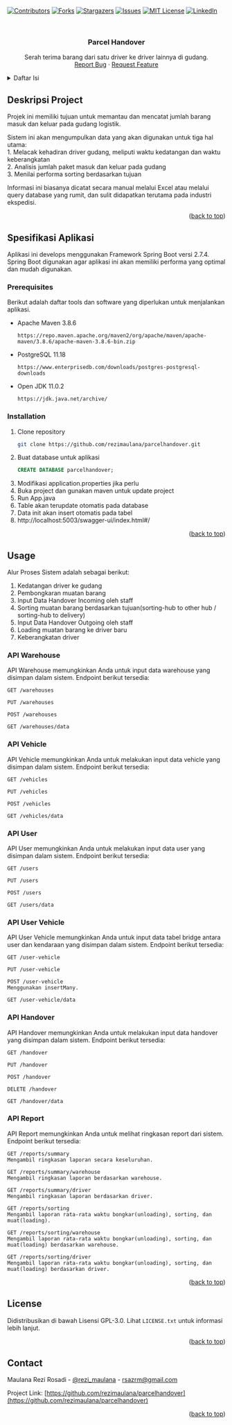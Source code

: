<a name="readme-top"></a>

[![Contributors][contributors-shield]][contributors-url]
[![Forks][forks-shield]][forks-url]
[![Stargazers][stars-shield]][stars-url]
[![Issues][issues-shield]][issues-url]
[![MIT License][license-shield]][license-url]
[![LinkedIn][linkedin-shield]][linkedin-url]

<br />
<div align="center">

<h3 align="center">Parcel Handover</h3>

  <p align="center">
    Serah terima barang dari satu driver ke driver lainnya di gudang.
    <br />
    <a href="https://github.com/rezimaulana/parcelhandover/issues">Report Bug</a>
    ·
    <a href="https://github.com/rezimaulana/parcelhandover/issues">Request Feature</a>
  </p>
</div>

<!-- TABLE OF CONTENTS -->
<details>
  <summary>Daftar Isi</summary>
  <ol>
    <li><a href="#deskripsi-project">Deskripsi Project</a></li>
    <li>
      <a href="#spesifikasi-aplikasi">Spesifikasi Aplikasi</a>
      <ul>
        <li><a href="#prerequisites">Prerequisites</a></li>
        <li><a href="#installation">Installation</a></li>
      </ul>
    </li>
    <li>
      <a href="#usage">Usage</a>
      <ul>
        <li><a href="#api-warehouse">API Warehouse</a></li>
        <li><a href="#api-vehicle">API Vehicle</a></li>
        <li><a href="#api-user">API User</a></li>
        <li><a href="#api-user-vehicle">API User Vehicle</a></li>
        <li><a href="#api-handover">API Handover</a></li>
        <li><a href="#api-report">API Report</a></li>
      </ul>
    </li>
    <li><a href="#license">License</a></li>
    <li><a href="#contact">Contact</a></li>
  </ol>
</details>

<!-- ABOUT THE PROJECT -->
## Deskripsi Project

<p>Projek ini memiliki tujuan untuk memantau dan mencatat jumlah barang masuk dan keluar pada gudang logistik.</p>
<p>Sistem ini akan mengumpulkan data yang akan digunakan untuk tiga hal utama:<br> 
1. Melacak kehadiran driver gudang, meliputi waktu kedatangan dan waktu keberangkatan<br>
2. Analisis jumlah paket masuk dan keluar pada gudang<br>
3. Menilai performa sorting berdasarkan tujuan</p>
<p>Informasi ini biasanya dicatat secara manual melalui Excel atau melalui query database yang rumit, dan sulit didapatkan terutama pada industri ekspedisi.</p>

<p align="right">(<a href="#readme-top">back to top</a>)</p>

<!-- GETTING STARTED -->
## Spesifikasi Aplikasi

Aplikasi ini develops menggunakan Framework Spring Boot versi 2.7.4. Spring Boot digunakan agar aplikasi ini akan memiliki performa yang optimal dan mudah digunakan.

### Prerequisites

Berikut adalah daftar tools dan software yang diperlukan untuk menjalankan aplikasi.
* Apache Maven 3.8.6
  ```url
  https://repo.maven.apache.org/maven2/org/apache/maven/apache-maven/3.8.6/apache-maven-3.8.6-bin.zip
  ```
* PostgreSQL 11.18
  ```url
  https://www.enterprisedb.com/downloads/postgres-postgresql-downloads
  ```
* Open JDK 11.0.2
  ```url
  https://jdk.java.net/archive/
  ``` 

### Installation

1. Clone repository
   ```sh
   git clone https://github.com/rezimaulana/parcelhandover.git
   ```
2. Buat database untuk aplikasi
   ```sql
   CREATE DATABASE parcelhandover;
   ```
3. Modifikasi application.properties jika perlu
4. Buka project dan gunakan maven untuk update project
5. Run App.java
6. Table akan terupdate otomatis pada database
7. Data init akan insert otomatis pada tabel
8. http://localhost:5003/swagger-ui/index.html#/

<p align="right">(<a href="#readme-top">back to top</a>)</p>

<!-- USAGE EXAMPLES -->
## Usage

Alur Proses Sistem adalah sebagai berikut:
1. Kedatangan driver ke gudang
2. Pembongkaran muatan barang
3. Input Data Handover Incoming oleh staff
4. Sorting muatan barang berdasarkan tujuan(sorting-hub to other hub / sorting-hub to delivery)
5. Input Data Handover Outgoing oleh staff
6. Loading muatan barang ke driver baru
7. Keberangkatan driver

### API Warehouse
API Warehouse memungkinkan Anda untuk input data warehouse yang disimpan dalam sistem. Endpoint berikut tersedia:
```
GET /warehouses
```
```
PUT /warehouses
```
```
POST /warehouses
```
```
GET /warehouses/data
```
### API Vehicle
API Vehicle memungkinkan Anda untuk melakukan input data vehicle yang disimpan dalam sistem. Endpoint berikut tersedia:
```
GET /vehicles
```
```
PUT /vehicles
```
```
POST /vehicles
```
```
GET /vehicles/data
```
### API User
API User memungkinkan Anda untuk melakukan input data user yang disimpan dalam sistem. Endpoint berikut tersedia:

```
GET /users
```
```
PUT /users
```
```
POST /users
```
```
GET /users/data
```

### API User Vehicle
API User Vehicle memungkinkan Anda untuk input data tabel bridge antara user dan kendaraan yang disimpan dalam sistem. Endpoint berikut tersedia:

```
GET /user-vehicle
```
```
PUT /user-vehicle
```
```
POST /user-vehicle
Menggunakan insertMany.
```
```
GET /user-vehicle/data
```

### API Handover
API Handover memungkinkan Anda untuk melakukan input data handover yang disimpan dalam sistem. Endpoint berikut tersedia:

```
GET /handover
```
```
PUT /handover
```
```
POST /handover
```
```
DELETE /handover
```
```
GET /handover/data
```

### API Report
API Report memungkinkan Anda untuk melihat ringkasan report dari sistem. Endpoint berikut tersedia:

```
GET /reports/summary
Mengambil ringkasan laporan secara keseluruhan.
```
```
GET /reports/summary/warehouse
Mengambil ringkasan laporan berdasarkan warehouse.
```
```
GET /reports/summary/driver
Mengambil ringkasan laporan berdasarkan driver.
```
```
GET /reports/sorting
Mengambil laporan rata-rata waktu bongkar(unloading), sorting, dan muat(loading).
```
```
GET /reports/sorting/warehouse
Mengambil laporan rata-rata waktu bongkar(unloading), sorting, dan muat(loading) berdasarkan warehouse.
```
```
GET /reports/sorting/driver
Mengambil laporan rata-rata waktu bongkar(unloading), sorting, dan muat(loading) berdasarkan driver.
```

<p align="right">(<a href="#readme-top">back to top</a>)</p>

<!-- LICENSE -->
## License

Didistribusikan di bawah Lisensi GPL-3.0. Lihat `LICENSE.txt` untuk informasi lebih lanjut.

<p align="right">(<a href="#readme-top">back to top</a>)</p>

<!-- CONTACT -->
## Contact

Maulana Rezi Rosadi - [@rezi_maulana](https://twitter.com/rezi_maulana) - rsazrm@gmail.com

Project Link: [https://github.com/rezimaulana/parcelhandover](https://github.com/rezimaulana/parcelhandover)

<p align="right">(<a href="#readme-top">back to top</a>)</p>


<!-- MARKDOWN LINKS & IMAGES -->
[contributors-shield]: https://img.shields.io/github/contributors/rezimaulana/parcelhandover.svg?style=for-the-badge
[contributors-url]: https://github.com/rezimaulana/parcelhandover/graphs/contributors
[forks-shield]: https://img.shields.io/github/forks/rezimaulana/parcelhandover.svg?style=for-the-badge
[forks-url]: https://github.com/rezimaulana/parcelhandover/network/members
[stars-shield]: https://img.shields.io/github/stars/rezimaulana/parcelhandover.svg?style=for-the-badge
[stars-url]: https://github.com/rezimaulana/parcelhandover/stargazers
[issues-shield]: https://img.shields.io/github/issues/rezimaulana/parcelhandover.svg?style=for-the-badge
[issues-url]: https://github.com/rezimaulana/parcelhandover/issues
[license-shield]: https://img.shields.io/github/license/rezimaulana/parcelhandover.svg?style=for-the-badge
[license-url]: https://github.com/rezimaulana/parcelhandover/blob/master/LICENSE.txt
[linkedin-shield]: https://img.shields.io/badge/-LinkedIn-black.svg?style=for-the-badge&logo=linkedin&colorB=555
[linkedin-url]: https://linkedin.com/in/rezimaulana